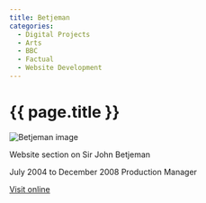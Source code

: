 ```yaml
---
title: Betjeman
categories:
  - Digital Projects
  - Arts
  - BBC
  - Factual
  - Website Development
---
```


# {{ page.title }}

![Betjeman image](main_image.jpg)

Website section on Sir John Betjeman

July 2004 to December 2008 Production Manager

[Visit online](hhttps://www.bbc.co.uk/programmes/p025jt33/)
